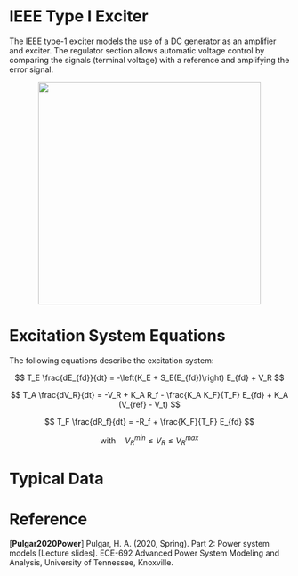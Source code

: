 # IEEE Type I Exciter
The IEEE type-1 exciter models the use of a DC generator as an amplifier and exciter. The regulator section allows automatic voltage control by comparing the signals (terminal voltage) with a reference and amplifying the error signal.
<div align="center">
<img src="https://github.com/user-attachments/assets/ac8fd7f8-ca1f-4a66-a3d6-c2a41eed3824" width="400">
</div>

# Excitation System Equations
The following equations describe the excitation system:

$$
T_E \frac{dE_{fd}}{dt} = -\left(K_E + S_E(E_{fd})\right) E_{fd} + V_R
$$

$$
T_A \frac{dV_R}{dt} = -V_R + K_A R_f - \frac{K_A K_F}{T_F} E_{fd} + K_A (V_{ref} - V_t)
$$

$$
T_F \frac{dR_f}{dt} = -R_f + \frac{K_F}{T_F} E_{fd}
$$

$$
\text{with} \quad V_R^{min} \leq V_R \leq V_R^{max}
$$

# Typical Data


# Reference
[**Pulgar2020Power**] Pulgar, H. A. (2020, Spring). Part 2: Power system models [Lecture slides]. ECE-692 Advanced Power System Modeling and Analysis, University of Tennessee, Knoxville.
